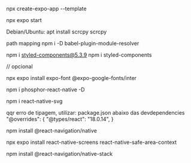 npx create-expo-app --template


npx expo start


Debian/Ubuntu: apt install scrcpy
scrcpy

path mapping
npm i -D babel-plugin-module-resolver

npm i styled-components@5.3.9
npm i styled-components
<!-- npm i -D @types/styled-components @types/styled-components-react-native --> // opcional

npx expo install expo-font @expo-google-fonts/inter

npm i phosphor-react-native -D

npm i react-native-svg


qqr erro de tipagem, utilizar: 
package.json 
abaixo das devdependencies
"@overrides": {
    "@types/react": "18.0.14",
}

npm install @react-navigation/native

npx expo install react-native-screens react-native-safe-area-context


npm install @react-navigation/native-stack

